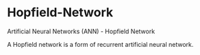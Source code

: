# Hopfield-Network
Artificial Neural Networks (ANN) - Hopfield Network

A Hopfield network is a form of recurrent artificial neural network.
